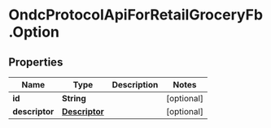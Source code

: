 # OndcProtocolApiForRetailGroceryFb.Option

## Properties
Name | Type | Description | Notes
------------ | ------------- | ------------- | -------------
**id** | **String** |  | [optional] 
**descriptor** | [**Descriptor**](Descriptor.md) |  | [optional] 
